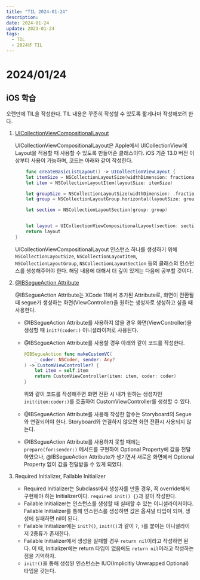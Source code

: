 ```yaml
---
title: "TIL 2024-01-24"
description:
date: 2024-01-24
update: 2023-01-24
tags:
  - TIL
  - 2024년 TIL
---
```


# 2024/01/24

## iOS 학습

오랜만에 TIL을 작성한다. TIL 내용은 꾸준히 작성할 수 있도록 짧게나마 작성해보려 한다.

1. [UICollectionViewCompositionalLayout](https://developer.apple.com/documentation/uikit/uicollectionviewcompositionallayout)
    
    UICollectionViewCompositionalLayout은 Apple에서 UICollectionView에 Layout을 적용할 때 사용할 수 있도록 만들어준 클래스이다. iOS 기준 13.0 버전 이상부터 사용이 가능하며, 코드는 아래와 같이 작성한다.

    ``` swift
        func createBasicListLayout() -> UICollectionViewLayout { 
        let itemSize = NSCollectionLayoutSize(widthDimension: fractionalWidth(1.0), heightDimension: .fractionalHeight(1.0))
        let item = NSCollectionLayoutItem(layoutSize: itemSize)
    
        let groupSize = NSCollectionLayoutSize(widthDimension: .fractionalWidth(1.0), heightDimension: .absolute(44))    
        let group = NSCollectionLayoutGroup.horizontal(layoutSize: groupSize, subitems: [item])
    
        let section = NSCollectionLayoutSection(group: group)    


        let layout = UICollectionViewCompositionalLayout(section: section)
        return layout
    }
    ```
    UICollectionViewCompositionalLayout 인스턴스 하나를 생성하기 위해 `NSCollectionLayoutSize`, `NSCollectionLayoutItem`, `NSCollectionLayoutGroup`, `NSCollectionLayoutSection` 등의 클래스의 인스턴스를 생성해주어야 한다. 해당 내용에 대해서 더 깊이 있게는 다음에 공부할 것이다.

2. [@IBSegueAction Attribute](https://developer.apple.com/documentation/Xcode-Release-Notes/xcode-11-release-notes)

    @IBSegueAction Attribute는 XCode 11에서 추가된 Attribute로, 화면이 전환될 때 segue가 생성하는 화면(ViewController)을 원하는 생성자로 생성하고 싶을 때 사용한다. 
    
    - @IBSegueAction Attribute를 사용하지 않을 경우 화면(ViewController)을 생성할 때 `init?(coder:)` 이니셜라이저로 사용된다.
    - @IBSegueAction Attribute를 사용할 경우 아래와 같이 코드를 작성한다.

        ```swift
        @IBSegueAction func makeCustomVC(
            _ coder: NSCoder, sender: Any?
        ) -> CustomViewController? {
            let item = self.item
            return CustomViewController(item: item, coder: coder)
        }
        ```

        위와 같이 코드를 작성해주면 화면 전환 시 내가 원하는 생성자인 `init(item:coder:)`를 호출하여 CustomViewController를 생성할 수 있다.

    - @IBSegueAction Attribute를 사용해 작성한 함수는 Storyboard의 Segue와 연결되어야 한다. Storyboard와 연결하지 않으면 화면 전환시 사용되지 않는다.
    - @IBSegueAction Attribute를 사용하지 못할 때에는 `prepare(for:sender:)` 메서드를 구현하여 Optional Property에 값을 전달하였으나, @IBSegueAction Attribute가 생기면서 새로운 화면에서 Optional Property 없이 값을 전달받을 수 있게 되었다.

3. Required Initializer, Failable Initializer
    - Required Initializer는 Subclass에서 생성자를 만들 경우, 꼭 override해서 구현해야 하는 Initializer이다. `required init() {}`과 같이 작성한다.
    - Failable Initializer는 인스턴스를 생성할 때 실패할 수 있는 이니셜라이저이다. Failable Initializer를 통해 인스턴스를 생성하면 값은 옵셔널 타입이 되며, 생성에 실패하면 nil이 된다.
    - Failable Initializer에는 `init?()`, `init!()`과 같이 `?`, `!`를 붙이는 이니셜라이저 2종류가 존재한다.
    - Failable Initializer에서 생성을 실패할 경우 `return nil`이라고 작성하면 된다. 이 때, Initializer에는 return 타입이 없음에도 `return nil`이라고 작성하는 점을 기억하자.
    - `init!()`을 통해 생성된 인스턴스는 IUO(Implicitly Unwrapped Optional) 타입을 갖는다.
